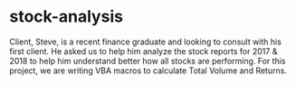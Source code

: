 # stock-analysis

Client, Steve, is a recent finance graduate and looking to consult with his first client.  He asked us to help him analyze the stock reports for 2017 & 2018 to help him understand better how all stocks are performing.  For this project, we are writing VBA macros to calculate Total Volume and Returns.
